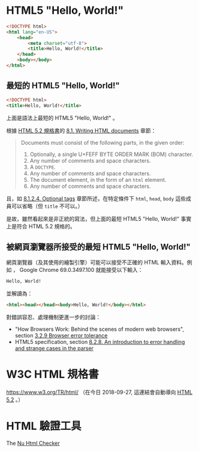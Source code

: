 # HTML5 "Hello, World!"

```HTML
<!DOCTYPE html>
<html lang="en-US">
    <head>
        <meta charset="utf-8">
        <title>Hello, World!</title>
    </head>
    <body></body>
</html>
```


##  最短的 HTML5 "Hello, World!"

```HTML
<!DOCTYPE html>
<title>Hello, World!</title>
```

上面是語法上最短的 HTML5 "Hello, World!"  。

根據 [HTML 5.2  規格書][1]的 
[8.1. Writing HTML documents](https://www.w3.org/TR/2017/REC-html52-20171214/syntax.html#writing-html-documents) 
章節：

> Documents must consist of the following parts, in the given order:
> 1. Optionally, a single U+FEFF BYTE ORDER MARK (BOM) character.
> 2. Any number of comments and space characters.
> 3. A `DOCTYPE`.
> 4. Any number of comments and space characters.
> 5. The document element, in the form of an `html` element.
> 6. Any number of comments and space characters.

且，如 
[8.1.2.4. Optional tags](https://www.w3.org/TR/2017/REC-html52-20171214/syntax.html#optional-tags) 
章節所述，在特定條件下 `html`, `head`, `body` 這些成員可以省略（但
 `title`  不可以。）

是故，雖然看起來是非正統的寫法，但上面的最短 HTML5 "Hello, World!"  事實
上是符合 HTML 5.2 規格的。


##  被網頁瀏覽器所接受的最短 HTML5 "Hello, World!"

網頁瀏覽器（及其使用的繪製引擎）可能可以接受不正確的 HTML 輸入資料。例如
， Google Chrome 69.0.3497.100 就能接受以下輸入：

```HTML
Hello, World!
```

並解讀為：

```HTML
<html><head></head><body>Hello, World!</body></html>
```

對錯誤容忍、處理機制更進一步的討論：

* "How Browsers Work: Behind the scenes of modern web browsers", section
  [3.2.9 Browser error tolerance](https://www.html5rocks.com/en/tutorials/internals/howbrowserswork/#Browsers_error_tolerance)
* HTML5 specification, section
  [8.2.8. An introduction to error handling and strange cases in the parser](https://www.w3.org/TR/2017/REC-html52-20171214/syntax.html#an-introduction-to-error-handling-and-strange-cases-in-the-parser)


# W3C HTML  規格書

https://www.w3.org/TR/html/ （在今日 2018-09-27,  這連結會自動導向 
[HTML 5.2][1] 。）


# HTML  驗證工具

The [Nu Html Checker](https://validator.github.io/)


[1]: https://www.w3.org/TR/2017/REC-html52-20171214/
